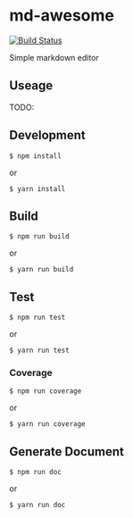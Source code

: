 # md-awesome

[![Build Status](https://travis-ci.org/kitaro-tn/md-awesome.svg?branch=master)](https://travis-ci.org/kitaro-tn/md-awesome)

Simple markdown editor

## Useage

TODO:

## Development

```
$ npm install
```

or

```
$ yarn install
```

## Build

```
$ npm run build
```

or


```
$ yarn run build
```

## Test

```
$ npm run test
```

or

```
$ yarn run test
```

### Coverage

```
$ npm run coverage
```

or

```
$ yarn run coverage
```

## Generate Document

```
$ npm run doc
```

or

```
$ yarn run doc
```
